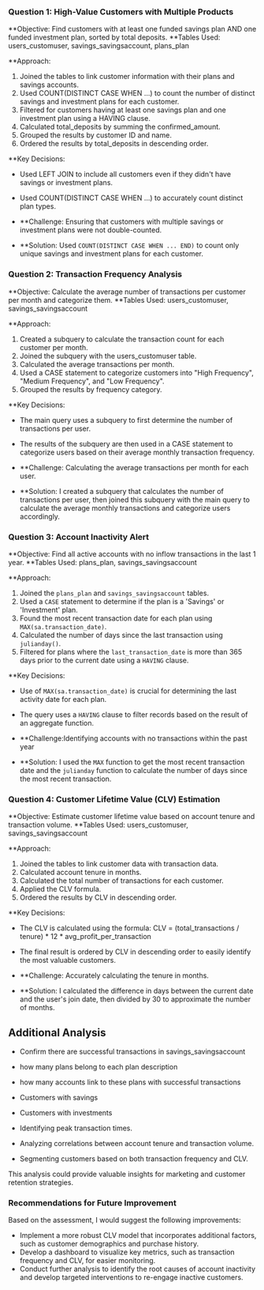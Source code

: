 ### Question 1: High-Value Customers with Multiple Products


**Objective: Find customers with at least one funded savings plan AND one funded investment plan, sorted by total deposits.
**Tables Used: users_customuser, savings_savingsaccount, plans_plan

**Approach:
1.  Joined the tables to link customer information with their plans and savings accounts.
2.  Used COUNT(DISTINCT CASE WHEN ...) to count the number of distinct savings and investment plans for each customer.
3.  Filtered for customers having at least one savings plan and one investment plan using a HAVING clause.
4.  Calculated total_deposits by summing the confirmed_amount.
5.  Grouped the results by customer ID and name.
6.  Ordered the results by total_deposits in descending order.

**Key Decisions:
* Used LEFT JOIN to include all customers even if they didn't have savings or investment plans.
* Used COUNT(DISTINCT CASE WHEN ...) to accurately count distinct plan types.

* **Challenge: Ensuring that customers with multiple savings or investment plans were not double-counted.
* **Solution: Used `COUNT(DISTINCT CASE WHEN ... END)` to count only unique savings and investment plans for each customer.


### Question 2: Transaction Frequency Analysis

**Objective: Calculate the average number of transactions per customer per month and categorize them.
**Tables Used: users_customuser, savings_savingsaccount

**Approach:
1.  Created a subquery to calculate the transaction count for each customer per month.
2.  Joined the subquery with the users_customuser table.
3.  Calculated the average transactions per month.
4.  Used a CASE statement to categorize customers into "High Frequency", "Medium Frequency", and "Low Frequency".
5.  Grouped the results by frequency category.

**Key Decisions:
* The main query uses a subquery to first determine the number of transactions per user.
* The results of the subquery are then used in a CASE statement to categorize users based on their average monthly transaction frequency.

 * **Challenge: Calculating the average transactions per month for each user.
*  **Solution: I created a subquery that calculates the number of transactions per user, then joined this subquery with the main query to calculate the average monthly transactions and categorize users accordingly.




### Question 3: Account Inactivity Alert


**Objective: Find all active accounts with no inflow transactions in the last 1 year.
**Tables Used: plans_plan, savings_savingsaccount

**Approach:
1.  Joined the `plans_plan` and `savings_savingsaccount` tables.
2.  Used a `CASE` statement to determine if the plan is a 'Savings' or 'Investment' plan.
3.  Found the most recent transaction date for each plan using `MAX(sa.transaction_date)`.
4.  Calculated the number of days since the last transaction using `julianday()`.
5.  Filtered for plans where the `last_transaction_date` is more than 365 days prior to the current date using a `HAVING` clause.


**Key Decisions:
* Use of `MAX(sa.transaction_date)` is crucial for determining the last activity date for each plan.
* The query uses a `HAVING` clause to filter records based on the result of an aggregate function.

* **Challenge:Identifying accounts with no transactions within the past year
* **Solution: I used the `MAX` function to get the most recent transaction date and the `julianday` function to calculate the number of days since the most recent transaction.



### Question 4: Customer Lifetime Value (CLV) Estimation

**Objective: Estimate customer lifetime value based on account tenure and transaction volume.
**Tables Used: users_customuser, savings_savingsaccount

**Approach:
1.  Joined the tables to link customer data with transaction data.
2.  Calculated account tenure in months.
3.  Calculated the total number of transactions for each customer.
4.  Applied the CLV formula.
5.  Ordered the results by CLV in descending order.

**Key Decisions:
* The CLV is calculated using the formula: CLV = (total_transactions / tenure) \* 12 \* avg_profit_per_transaction
* The final result is ordered by CLV in descending order to easily identify the most valuable customers.

* **Challenge: Accurately calculating the tenure in months.
* **Solution: I calculated the difference in days between the current date and the user's join date, then divided by 30 to approximate the number of months.


## Additional Analysis

 * Confirm there are successful transactions in savings_savingsaccount
 * how many plans belong to each plan description
 * how many accounts link to these plans with successful transactions
 * Customers with savings
 * Customers with investments

* Identifying peak transaction times.
* Analyzing correlations between account tenure and transaction volume.
* Segmenting customers based on both transaction frequency and CLV.


This analysis could provide valuable insights for marketing and customer retention strategies.


### Recommendations for Future Improvement

Based on the assessment, I would suggest the following improvements:
* Implement a more robust CLV model that incorporates additional factors, such as customer demographics and purchase history.
* Develop a dashboard to visualize key metrics, such as transaction frequency and CLV, for easier monitoring.
* Conduct further analysis to identify the root causes of account inactivity and develop targeted interventions to re-engage inactive customers.
